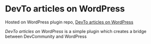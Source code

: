 # DevTo articles on WordPress

Hosted on WordPress plugin repo, [DevTo articles on WordPress](https://wordpress.org/plugins/devto-articles-on-wp/advanced/)

*DevTo articles on WordPress* is a simple plugin which creates a bridge between DevCommunity and WordPress
